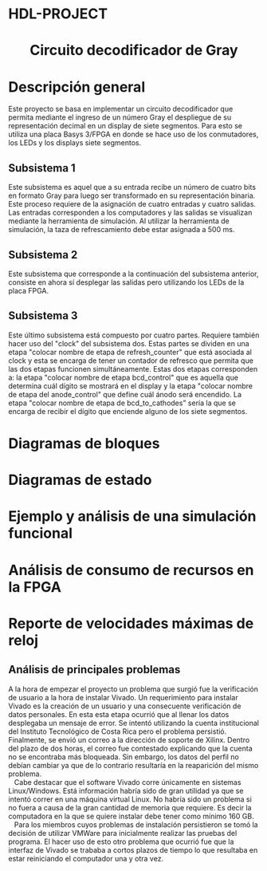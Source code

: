 # HDL-PROJECT
<h1 align="center"> Circuito decodificador de Gray </h1>

# Descripción general
Este proyecto se basa en implementar un circuito decodificador que permita mediante el ingreso de un número Gray el despliegue de su representación decimal en un display de siete segmentos. Para esto se utiliza una placa Basys 3/FPGA en donde se hace uso de los conmutadores, los LEDs y los displays siete segmentos.
## Subsistema 1
Este subsistema es aquel que a su entrada recibe un número de cuatro bits en formato Gray para luego ser transformado en su representación binaria. Este proceso requiere de la asignación de cuatro entradas y cuatro salidas. Las entradas corresponden a los computadores y las salidas se visualizan mediante la herramienta de simulación. Al utilizar la herramienta de simulación, la taza de refrescamiento debe estar asignada a 500 ms.

## Subsistema 2
Este subsistema que corresponde a la continuación del subsistema anterior, consiste en ahora sí desplegar las salidas pero utilizando los LEDs de la placa FPGA.

## Subsistema 3
Este último subsistema está compuesto por cuatro partes. Requiere también hacer uso del "clock" del subsistema dos. Estas partes se dividen en una etapa "colocar nombre de etapa de refresh_counter" que está asociada al clock y esta se encarga de tener un contador de refresco que permita que las dos etapas funcionen simultáneamente. Estas dos etapas corresponden a: la etapa "colocar nombre de etapa bcd_control" que es aquella que determina cuál dígito se mostrará en el display y la etapa "colocar nombre de etapa del anode_control" que define cuál ánodo será encendido. La etapa "colocar nombre de etapa de bcd_to_cathodes" sería la que se encarga de recibir el dígito que enciende alguno de los siete segmentos.

# Diagramas de bloques
[comment]: <> (de cada subsistema y su funcionamiento fundamental, según descritos en la sección 5.)
# Diagramas de estado
[comment]: <> (de todas las FSM diseñadas, si existen, según descritos en la sección 5)
# Ejemplo y análisis de una simulación funcional
[comment]: <> (del sistema completo, desde el estímulo de entrada hasta el manejo de los 7 segmentos.)
# Análisis de consumo de recursos en la FPGA 
[comment]: <> (LUTs, FFs, etc. y del consumo de potencia que reporta la herramienta Vivado.)
# Reporte de velocidades máximas de reloj 
[comment]: <> (posibles en el diseño mínima frecuencia de reloj para este diseño: 50 MHz.)
## Análisis de principales problemas 
[comment]: <> (hallados durante el trabajo y de las soluciones aplicadas)
A la hora de empezar el proyecto un problema que surgió fue la verificación de usuario a la hora de instalar Vivado. Un requerimiento para instalar Vivado es la creación de un usuario y una consecuente verificación de datos personales. En esta esta etapa ocurrió que al llenar los datos desplegaba un mensaje de error. Se intentó utilizando la cuenta institucional del Instituto Tecnológico de Costa Rica pero el problema persistió. Finalmente, se envió un correo a la dirección de soporte de Xilinx. Dentro del plazo de dos horas, el correo fue contestado explicando que la cuenta no se encontraba más bloqueada. Sin embargo, los datos del perfil no debían cambiar ya que de lo contrario resultaría en la reaparición del mismo problema.   
&nbsp;&nbsp; Cabe destacar que el software Vivado corre únicamente en sistemas Linux/Windows. Está información habría sido de gran utilidad ya que se intentó correr en una máquina virtual Linux. No habría sido un problema si no fuera a causa de la gran cantidad de memoria que requiere. Es decir la computadora en la que se quiere instalar debe tener como mínimo 160 GB.  
&nbsp;&nbsp; Para los miembros cuyos problemas de instalación persistieron se tomó la decisión de utilizar VMWare para inicialmente realizar las pruebas del programa. El hacer uso de esto otro problema que ocurrió fue que la interfaz de Vivado se trababa a cortos plazos de tiempo lo que resultaba en estar reiniciando el computador una y otra vez.
